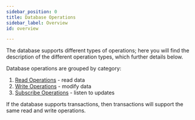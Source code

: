 ```yaml
---
sidebar_position: 0
title: Database Operations
sidebar_label: Overview
id: overview

---
```


The database supports different types of operations; here you will find the description 
of the different operation types, which further details below. 

Database operations are grouped by category:

1. [Read Operations](../read) - read data
2. [Write Operations](../write) - modify data
3. [Subscribe Operations](../subscribe) - listen to updates

If the database supports transactions, then transactions will support the same read and write operations.

